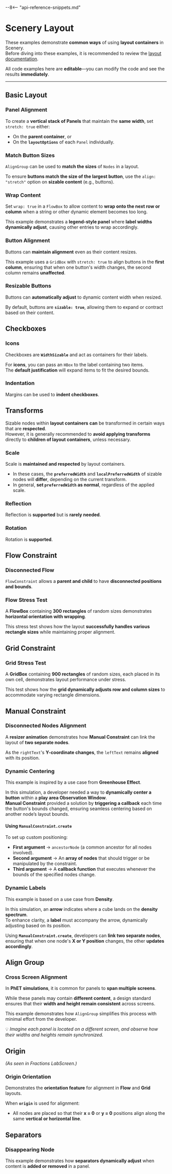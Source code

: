 --8<-- "api-reference-snippets.md"

<link rel="stylesheet" href="/css/examples.css">

# Scenery Layout

These examples demonstrate **common ways** of using **layout containers** in Scenery.  
Before diving into these examples, it is recommended to review the [layout documentation](../scenery-layout.md).  

All code examples here are **editable**—you can modify the code and see the results **immediately**.

---

## Basic Layout

### Panel Alignment

To create a **vertical stack of Panels** that maintain the **same width**, set `stretch: true` either:  
- On the **parent container**, or  
- On the **`layoutOptions`** of each `Panel` individually.

<div id="aligning-panels-example" class="sandbox-example"></div>
<script type="module" async src="/js/scenery-layout-examples/aligning-panels-example.js"></script>

### Match Button Sizes

`AlignGroup` can be used to **match the sizes** of `Nodes` in a layout.  

To ensure **buttons match the size of the largest button**, use the `align: "stretch"` option on **sizable content** (e.g., buttons).  

<div id="match-button-sizes-example" class="sandbox-example"></div>
<script type="module" async src="/js/scenery-layout-examples/match-button-sizes-example.js"></script>

### Wrap Content

Set `wrap: true` in a `FlowBox` to allow content to **wrap onto the next row or column** when a string or other dynamic element becomes too long.  

This example demonstrates a **legend-style panel** where **label widths dynamically adjust**, causing other entries to wrap accordingly.

<div id="wrap-content-example" class="sandbox-example"></div>
<script type="module" async src="/js/scenery-layout-examples/wrap-content-example.js"></script>

### Button Alignment

Buttons can **maintain alignment** even as their content resizes.  

This example uses a `GridBox` with `stretch: true` to align buttons in the **first column**, ensuring that when one button's width changes, the second column remains **unaffected**.

<div id="button-alignment-example" class="sandbox-example"></div>
<script type="module" async src="/js/scenery-layout-examples/button-alignment-example.js"></script>

### Resizable Buttons

Buttons can **automatically adjust** to dynamic content width when resized.  

By default, buttons are **`sizable: true`**, allowing them to expand or contract based on their content.

<div id="resizable-buttons-example" class="sandbox-example"></div>
<script type="module" async src="/js/scenery-layout-examples/resizable-buttons-example.js"></script>

## Checkboxes

### Icons

Checkboxes are **`WidthSizable`** and act as containers for their labels.  

For **icons**, you can pass an `HBox` to the label containing two items.  
The **default justification** will expand items to fit the desired bounds.

<div id="checkbox-icon-example" class="sandbox-example"></div>
<script type="module" async src="/js/scenery-layout-examples/checkbox-icon-example.js"></script>

### Indentation

Margins can be used to **indent checkboxes**.

<div id="checkbox-indented-icon-example" class="sandbox-example"></div>
<script type="module" async src="/js/scenery-layout-examples/checkbox-indented-icon-example.js"></script>

## Transforms

Sizable nodes within **layout containers** **can** be transformed in certain ways that are **respected**.  
However, it is generally recommended to **avoid applying transforms** directly to **children of layout containers**, unless necessary.

### Scale

Scale is **maintained and respected** by layout containers.  

- In these cases, the **`preferredWidth`** and **`localPreferredWidth`** of sizable nodes will **differ**, depending on the current transform.  
- In general, **set `preferredWidth` as normal**, regardless of the applied scale.  

<div id="transforms-scale-example" class="sandbox-example"></div>
<script type="module" async src="/js/scenery-layout-examples/transforms-scale-example.js"></script>

### Reflection

Reflection is **supported** but is **rarely needed**.

<div id="transforms-reflection-example" class="sandbox-example"></div>
<script type="module" async src="/js/scenery-layout-examples/transforms-reflection-example.js"></script>

### Rotation

Rotation is **supported**.

<div id="transforms-rotation-example" class="sandbox-example"></div>
<script type="module" async src="/js/scenery-layout-examples/transforms-rotation-example.js"></script>

## Flow Constraint

### Disconnected Flow

`FlowConstraint` allows a **parent and child** to have **disconnected positions and bounds**.

<div id="disconnected-flow-example" class="sandbox-example"></div>
<script type="module" async src="/js/scenery-layout-examples/disconnected-flow-example.js"></script>

### Flow Stress Test

A **FlowBox** containing **300 rectangles** of random sizes demonstrates **horizontal orientation with wrapping**.  

This stress test shows how the layout **successfully handles various rectangle sizes** while maintaining proper alignment.

<div id="flow-stress-test-example" class="sandbox-example"></div>
<script type="module" async src="/js/scenery-layout-examples/flow-stress-test-example.js"></script>

## Grid Constraint

### Grid Stress Test

A **GridBox** containing **900 rectangles** of random sizes, each placed in its own cell, demonstrates layout performance under stress.  

This test shows how the **grid dynamically adjusts row and column sizes** to accommodate varying rectangle dimensions.

<div id="grid-stress-test-example" class="sandbox-example"></div>
<script type="module" async src="/js/scenery-layout-examples/grid-stress-test-example.js"></script>

## Manual Constraint

### Disconnected Nodes Alignment

A **resizer animation** demonstrates how **Manual Constraint** can link the layout of **two separate nodes**.  

As the `rightText`'s **Y-coordinate changes**, the `leftText` remains **aligned** with its position.

<div id="disconnected-nodes-alignment-example" class="sandbox-example"></div>
<script type="module" async src="/js/scenery-layout-examples/disconnected-nodes-alignment-example.js"></script>

### Dynamic Centering

This example is inspired by a use case from **Greenhouse Effect**.  

In this simulation, a developer needed a way to **dynamically center a button** within a **play area Observation Window**.  
**Manual Constraint** provided a solution by **triggering a callback** each time the button's bounds changed, ensuring seamless centering based on another node’s layout bounds.

#### Using `ManualConstraint.create`
To set up custom positioning:  
- **First argument** → `ancestorNode` (a common ancestor for all nodes involved).  
- **Second argument** → An **array of nodes** that should trigger or be manipulated by the constraint.  
- **Third argument** → A **callback function** that executes whenever the bounds of the specified nodes change.

<div id="dynamic-centering-example" class="sandbox-example"></div>
<script type="module" async src="/js/scenery-layout-examples/dynamic-centering-example.js"></script>

### Dynamic Labels

This example is based on a use case from **Density**.  

In this simulation, an **arrow** indicates where a cube lands on the **density spectrum**.  
To enhance clarity, a **label** must accompany the arrow, dynamically adjusting based on its position.

Using **`ManualConstraint.create`**, developers can **link two separate nodes**, ensuring that when one node's **X or Y position** changes, the other **updates accordingly**.

<div id="dynamic-labels-example" class="sandbox-example"></div>
<script type="module" async src="/js/scenery-layout-examples/dynamic-labels-example.js"></script>

## Align Group

### Cross Screen Alignment

In **PhET simulations**, it is common for panels to **span multiple screens**.  

While these panels may contain **different content**, a design standard ensures that their **width and height remain consistent** across screens.  

This example demonstrates how `AlignGroup` simplifies this process with minimal effort from the developer.  

💡 *Imagine each panel is located on a different screen, and observe how their widths and heights remain synchronized.*

<div id="cross-screen-alignment-example" class="sandbox-example"></div>
<script type="module" async src="/js/scenery-layout-examples/cross-screen-alignment-example.js"></script>

## Origin

*(As seen in Fractions LabScreen.)*  

### Origin Orientation

Demonstrates the **orientation feature** for alignment in **Flow** and **Grid** layouts.  

When **`origin`** is used for alignment:
- All nodes are placed so that their **x = 0** or **y = 0** positions align along the same **vertical or horizontal line**.

<div id="origin-example" class="sandbox-example"></div>
<script type="module" async src="/js/scenery-layout-examples/origin-example.js"></script>

## Separators

### Disappearing Node

This example demonstrates how **separators dynamically adjust** when content is **added or removed** in a panel.

<div id="disappearing-node-example" class="sandbox-example"></div>
<script type="module" async src="/js/scenery-layout-examples/disappearing-node-example.js"></script>